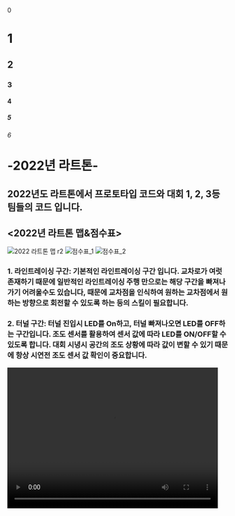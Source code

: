 0
# 1
## 2
### 3
#### 4
##### 5
###### 6

# -2022년 라트톤-
## 2022년도 라트톤에서 프로토타입 코드와 대회 1, 2, 3등 팀들의 코드 입니다.

## <2022년 라트톤 맵&점수표>
![2022  라트톤 맵 r2](https://user-images.githubusercontent.com/96982279/171003376-f06800af-e009-46cc-855f-0c6e535236e4.png)
![점수표_1](https://user-images.githubusercontent.com/96982279/171007370-79298aa6-de3d-4f94-a18a-433ee284f8fa.png)
![점수표_2](https://user-images.githubusercontent.com/96982279/171007390-6ab71bb8-0fff-40bd-808d-907cd385c8d1.png)

### 1. 라인트레이싱 구간: 기본적인 라인트레이싱 구간 입니다. 교차로가 여럿 존재하기 때문에 일반적인 라인트레이싱 주행 만으로는 해당 구간을 빠져나가기 어려울수도 있습니다, 때문에 교차점을 인식하여 원하는 교차점에서 원하는 방향으로 회전할 수 있도록 하는 등의 스킬이 필요합니다.

### 2. 터널 구간: 터널 진입시 LED를 On하고, 터널 빠져나오면 LED를 OFF하는 구간입니다. 조도 센서를 활용하여 센서 값에 따라 LED를 ON/OFF할 수 있도록 합니다. 대회 시녕시 공간의 조도 상황에 따라 값이 변할 수 있기 때문에 항상 시연전 조도 센서 값 확인이 중요합니다.


<video width="480" height="320" controls="controls">
  <source src="주행 테스트.mp4" type="video/mp4">
</video>
